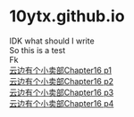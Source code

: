 # 10ytx.github.io
IDK what should I write<br> 
So this is a test<br> 
Fk <br> 
<a href="https://10ytx.github.io/1.html">云边有个小卖部Chapter16 p1</a><br> 
<a href="https://10ytx.github.io/2.html">云边有个小卖部Chapter16 p2</a><br> 
<a href="https://10ytx.github.io/3.html">云边有个小卖部Chapter16 p3</a><br> 
<a href="https://10ytx.github.io/4.html">云边有个小卖部Chapter16 p4</a><br> 
